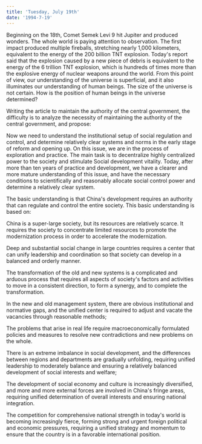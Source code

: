 ```yaml
---
title: 'Tuesday, July 19th'
date: '1994-7-19'
---
```


Beginning on the 18th, Comet Semek Levi 9 hit Jupiter and produced wonders. The whole world is paying attention to observation. The first impact produced multiple fireballs, stretching nearly 1,000 kilometers, equivalent to the energy of the 200 billion TNT explosion. Today's report said that the explosion caused by a new piece of debris is equivalent to the energy of the 6 trillion TNT explosion, which is hundreds of times more than the explosive energy of nuclear weapons around the world. From this point of view, our understanding of the universe is superficial, and it also illuminates our understanding of human beings. The size of the universe is not certain. How is the position of human beings in the universe determined?

Writing the article to maintain the authority of the central government, the difficulty is to analyze the necessity of maintaining the authority of the central government, and propose:

Now we need to understand the institutional setup of social regulation and control, and determine relatively clear systems and norms in the early stage of reform and opening up. On this issue, we are in the process of exploration and practice. The main task is to decentralize highly centralized power to the society and stimulate Social development vitality. Today, after more than ten years of practice and development, we have a clearer and more mature understanding of this issue, and have the necessary conditions to scientifically and reasonably allocate social control power and determine a relatively clear system.

The basic understanding is that China's development requires an authority that can regulate and control the entire society. This basic understanding is based on:

China is a super-large society, but its resources are relatively scarce. It requires the society to concentrate limited resources to promote the modernization process in order to accelerate the modernization.

Deep and substantial social change in large countries requires a center that can unify leadership and coordination so that society can develop in a balanced and orderly manner.

The transformation of the old and new systems is a complicated and arduous process that requires all aspects of society's factors and activities to move in a consistent direction, to form a synergy, and to complete the transformation.

In the new and old management system, there are obvious institutional and normative gaps, and the unified center is required to adjust and vacate the vacancies through reasonable methods;

The problems that arise in real life require macroeconomically formulated policies and measures to resolve new contradictions and new problems on the whole.

There is an extreme imbalance in social development, and the differences between regions and departments are gradually unfolding, requiring unified leadership to moderately balance and ensuring a relatively balanced development of social interests and welfare;

The development of social economy and culture is increasingly diversified, and more and more external forces are involved in China's fringe areas, requiring unified determination of overall interests and ensuring national integration.

The competition for comprehensive national strength in today's world is becoming increasingly fierce, forming strong and urgent foreign political and economic pressures, requiring a unified strategy and momentum to ensure that the country is in a favorable international position.

